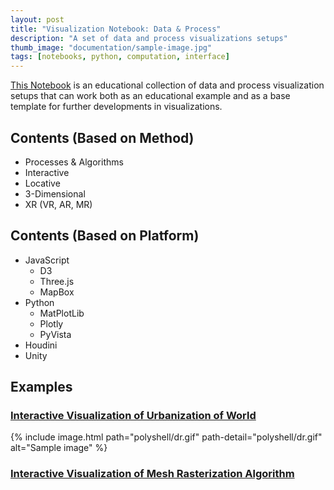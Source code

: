 ```yaml
---
layout: post
title: "Visualization Notebook: Data & Process"
description: "A set of data and process visualizations setups"
thumb_image: "documentation/sample-image.jpg"
tags: [notebooks, python, computation, interface]
---
```


[This Notebook](https://github.com/shervinazadi/Notebook_Visualization) is an educational collection of data and process visualization setups that can work both as an educational example and as a base template for further developments in visualizations.

## Contents (Based on Method)

- Processes & Algorithms
- Interactive
- Locative
- 3-Dimensional
- XR (VR, AR, MR)

## Contents (Based on Platform)

- JavaScript
  - D3
  - Three.js
  - MapBox
- Python
  - MatPlotLib
  - Plotly
  - PyVista
- Houdini
- Unity

## Examples

### [Interactive Visualization of Urbanization of World](https://github.com/shervinazadi/Portfolio_Data_Visualization/blob/master/VIS/PY_Urbanization)

{% include image.html path="polyshell/dr.gif"
                      path-detail="polyshell/dr.gif"
                      alt="Sample image" %}

### [Interactive Visualization of Mesh Rasterization Algorithm](https://github.com/shervinazadi/Notebook_Visualization/tree/master/VIS/PY_Rasterization)
